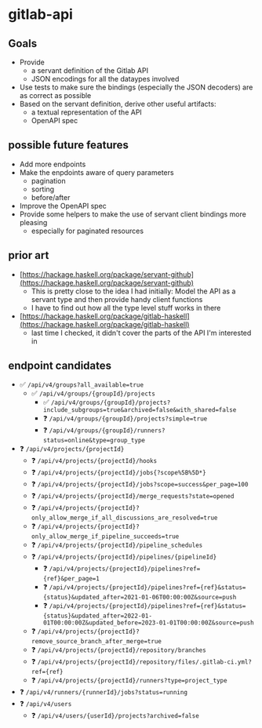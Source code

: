 # gitlab-api

## Goals

* Provide
  * a servant definition of the Gitlab API
  * JSON encodings for all the dataypes involved
* Use tests to make sure the bindings (especially the JSON decoders) are as correct as possible
* Based on the servant definition, derive other useful artifacts:
  * a textual representation of the API
  * OpenAPI spec

## possible future features

* Add more endpoints
* Make the enpdoints aware of query parameters
  * pagination
  * sorting
  * before/after
* Improve the OpenAPI spec
* Provide some helpers to make the use of servant client bindings more pleasing
  * especially for paginated resources

## prior art

* [https://hackage.haskell.org/package/servant-github](https://hackage.haskell.org/package/servant-github)
  * This is pretty close to the idea I had initially: Model the API as a servant type and then provide handy client functions
  * I have to find out how all the type level stuff works in there
* [https://hackage.haskell.org/package/gitlab-haskell](https://hackage.haskell.org/package/gitlab-haskell)
  * last time I checked, it didn't cover the parts of the API I'm interested in

## endpoint candidates

* :white_check_mark: `/api/v4/groups?all_available=true`
  * :white_check_mark: `/api/v4/groups/{groupId}/projects`
    * :white_check_mark: `/api/v4/groups/{groupId}/projects?include_subgroups=true&archived=false&with_shared=false`
    * :question: `/api/v4/groups/{groupId}/projects?simple=true`
    * :question: `/api/v4/groups/{groupId}/runners?status=online&type=group_type`
* :question: `/api/v4/projects/{projectId}`
  * :question: `/api/v4/projects/{projectId}/hooks`
  * :question: `/api/v4/projects/{projectId}/jobs{?scope%5B%5D*}`
  * :question: `/api/v4/projects/{projectId}/jobs?scope=success&per_page=100`
  * :question: `/api/v4/projects/{projectId}/merge_requests?state=opened`
  * :question: `/api/v4/projects/{projectId}?only_allow_merge_if_all_discussions_are_resolved=true`
  * :question: `/api/v4/projects/{projectId}?only_allow_merge_if_pipeline_succeeds=true`
  * :question: `/api/v4/projects/{projectId}/pipeline_schedules`
  * :question: `/api/v4/projects/{projectId}/pipelines/{pipelineId}`
    * :question: `/api/v4/projects/{projectId}/pipelines?ref={ref}&per_page=1`
    * :question: `/api/v4/projects/{projectId}/pipelines?ref={ref}&status={status}&updated_after=2021-01-06T00:00:00Z&source=push`
    * :question: `/api/v4/projects/{projectId}/pipelines?ref={ref}&status={status}&updated_after=2022-01-01T00:00:00Z&updated_before=2023-01-01T00:00:00Z&source=push`
  * :question: `/api/v4/projects/{projectId}?remove_source_branch_after_merge=true`
  * :question: `/api/v4/projects/{projectId}/repository/branches`
  * :question: `/api/v4/projects/{projectId}/repository/files/.gitlab-ci.yml?ref={ref}`
  * :question: `/api/v4/projects/{projectId}/runners?type=project_type`
* :question: `/api/v4/runners/{runnerId}/jobs?status=running`
* :question: `/api/v4/users`
  * :question: `/api/v4/users/{userId}/projects?archived=false`
